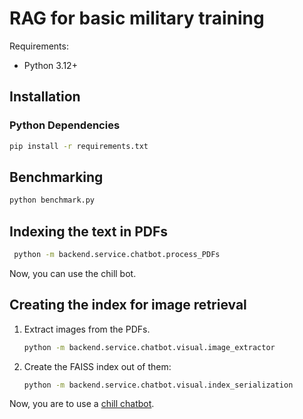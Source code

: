 # RAG for basic military training

Requirements:
- Python 3.12+

## Installation

### Python Dependencies

```bash
pip install -r requirements.txt
```

## Benchmarking

```bash
python benchmark.py
```

## Indexing the text in PDFs
```bash
 python -m backend.service.chatbot.process_PDFs
```
Now, you can use the chill bot.

## Creating the index for image retrieval

1. Extract images from the PDFs.
    ```bash
   python -m backend.service.chatbot.visual.image_extractor
   ```
2. Create the FAISS index out of them:
   ```bash
   python -m backend.service.chatbot.visual.index_serialization
   ```

Now, you are to use a [chill chatbot](backend/service/chatbot/chill_chatbot.py).